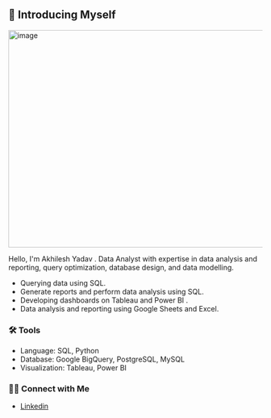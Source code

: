 ## 🙋 Introducing Myself

  <img width="1436" height="431" alt="image" src="https://github.com/user-attachments/assets/cef93472-7456-4fc3-92ec-ea65f6544dab" /> 



Hello, I'm Akhilesh Yadav . Data Analyst with expertise in data analysis and reporting, query optimization, database design, and data modelling. 

- Querying data using SQL.
- Generate reports and perform data analysis using SQL.
- Developing dashboards on Tableau and Power BI .
- Data analysis and reporting using Google Sheets and Excel.

### 🛠️ Tools

- Language: SQL, Python
- Database: Google BigQuery, PostgreSQL, MySQL
- Visualization: Tableau, Power BI 

### 👋🏻 Connect with Me

- [Linkedin](https://www.linkedin.com/in/akhilesh118/)
